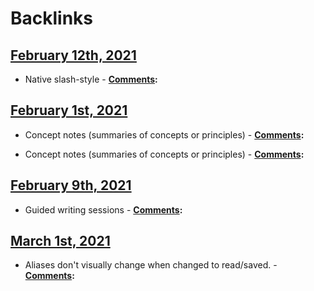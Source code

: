 
# Backlinks
## [February 12th, 2021](<February 12th, 2021.md>)
- Native slash-style
            - **[Comments](<Comments.md>):**

## [February 1st, 2021](<February 1st, 2021.md>)
- Concept notes (summaries of concepts or principles)
            - **[Comments](<Comments.md>):**

- Concept notes (summaries of concepts or principles)
                - **[Comments](<Comments.md>):**

## [February 9th, 2021](<February 9th, 2021.md>)
- Guided writing sessions
            - **[Comments](<Comments.md>):**

## [March 1st, 2021](<March 1st, 2021.md>)
- Aliases don't visually change when changed to read/saved.
            - **[Comments](<Comments.md>):**

